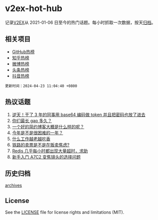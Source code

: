 # v2ex-hot-hub

 记录[V2EX](https://www.v2ex.com/)从 2021-01-06 日至今的热门话题。每小时抓取一次数据，按天[归档](archives)。
 
 ## 相关项目

- [GitHub热榜](https://github.com/it985/github-hot-hub)
- [知乎热榜](https://github.com/it985/zhihu-hot-hub)
- [微博热榜](https://github.com/it985/weibo-hot-hub)
- [头条热榜](https://github.com/it985/toutiao-hot-hub)
- [抖音热榜](https://github.com/it985/douyin-hot-hub)


 `更新时间：2024-04-23 11:04:40 +0800`

## 热议话题

1. [逆天！干了 3 年的同事用 base64 编码做 token 并且把密码也放了进去](https://www.v2ex.com/t/1034660)
1. [你们最长 gap 多久？](https://www.v2ex.com/t/1034672)
1. [一个好的简约博客大概是什么样的呢？](https://www.v2ex.com/t/1034691)
1. [今年是不是很困难的一年？](https://www.v2ex.com/t/1034815)
1. [什么工作越老越吃香](https://www.v2ex.com/t/1034614)
1. [铁路的卖票是不是在贩卖焦虑?](https://www.v2ex.com/t/1034733)
1. [Redis 几乎每小时都出现大量超时，求助](https://www.v2ex.com/t/1034586)
1. [新手入门 A7C2 变焦镜头的选择问题](https://www.v2ex.com/t/1034539)

## 历史归档

[archives](archives)

## License

See the [LICENSE](LICENSE) file for license rights and limitations (MIT).
